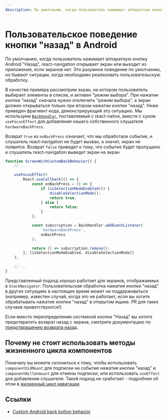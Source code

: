 ```yaml
---
description: По умолчанию, когда пользователь нажимает аппаратную кнопку Android "Назад", react-navigation открывает экран или выходит из приложения, если экранов нет
---
```


# Пользовательское поведение кнопки "назад" в Android

По умолчанию, когда пользователь нажимает аппаратную кнопку Android "Назад", react-navigation открывает экран или выходит из приложения, если экранов нет. Это разумное поведение по умолчанию, но бывают ситуации, когда необходимо реализовать пользовательскую обработку.

В качестве примера рассмотрим экран, на котором пользователь выбирает элементы в списке, и активен "режим выбора". При нажатии кнопки "назад" сначала нужно отключить "режим выбора", а экран должен открываться только при втором нажатии кнопки "назад". Ниже приведен фрагмент кода, демонстрирующий эту ситуацию. Мы используем [`BackHandler`](https://reactnative.dev/docs/backhandler.html), поставляемый с react-native, вместе с хуком `useFocusEffect` для добавления нашего собственного слушателя `hardwareBackPress`.

Возврат `true` из `onBackPress` означает, что мы обработали событие, и слушатель react-navigation не будет вызван, а значит, экран не появится. Возврат `false` приведет к тому, что событие будет пропущено и слушатель react-navigation выведет экран на экран.

```js
function ScreenWithCustomBackBehavior() {
    // ...

    useFocusEffect(
        React.useCallback(() => {
            const onBackPress = () => {
                if (isSelectionModeEnabled()) {
                    disableSelectionMode();
                    return true;
                } else {
                    return false;
                }
            };

            const subscription = BackHandler.addEventListener(
                'hardwareBackPress',
                onBackPress
            );

            return () => subscription.remove();
        }, [isSelectionModeEnabled, disableSelectionMode])
    );

    // ...
}
```

Представленный подход хорошо работает для экранов, отображаемых в `StackNavigator`. Пользовательская обработка нажатия кнопки "назад" в других ситуациях в настоящее время может не поддерживаться (например, известен случай, когда это не работает, если вы хотите обрабатывать нажатие кнопки "назад" в открытом ящике. PR для таких случаев приветствуются!).

Если вместо переопределения системной кнопки "Назад" вы хотите предотвратить возврат назад с экрана, смотрите документацию по [предотвращению возврата назад](preventing-going-back.md).

## Почему не стоит использовать методы жизненного цикла компонентов

Поначалу вы можете склониться к тому, чтобы использовать `componentDidMount` для подписки на событие нажатия кнопки "назад" и `componentWillUnmount` для отмены подписки, или использовать `useEffect` для добавления слушателя. Такой подход не сработает - подробнее об этом в [жизненный цикл навигации](navigation-lifecycle.md).

## Ссылки

-   [Custom Android back button behavior](https://reactnavigation.org/docs/custom-android-back-button-handling)
